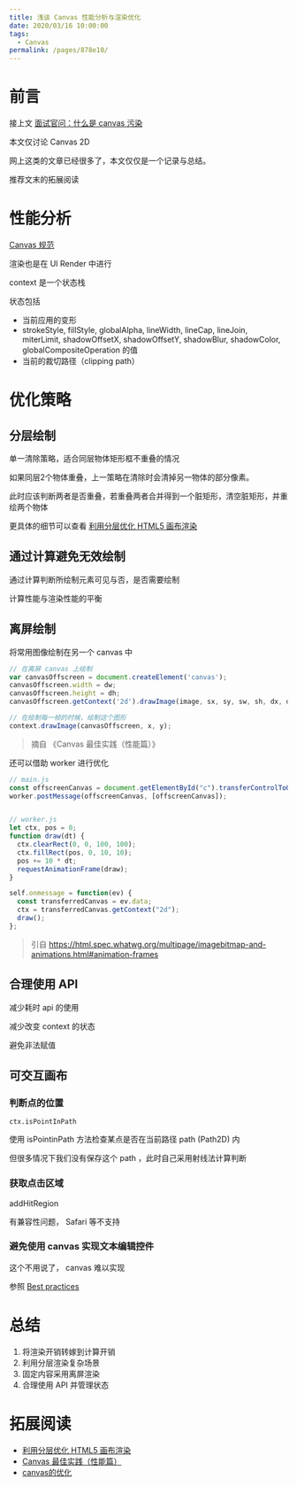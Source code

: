 ```yaml
---
title: 浅谈 Canvas 性能分析与渲染优化
date: 2020/03/16 10:00:00
tags: 
  - Canvas
permalink: /pages/878e10/
---
```


# 前言

接上文 [面试官问：什么是 canvas 污染](https://juejin.im/post/5e64f811e51d4526e807fefa)

本文仅讨论 Canvas 2D

<!--more-->

网上这类的文章已经很多了，本文仅仅是一个记录与总结。

推荐文末的拓展阅读

# 性能分析

[Canvas 规范](https://html.spec.whatwg.org/multipage/canvas.html#the-canvas-element)

渲染也是在 UI Render 中进行

context 是一个状态栈

状态包括

- 当前应用的变形
- strokeStyle, fillStyle, globalAlpha, lineWidth, lineCap, lineJoin, miterLimit, shadowOffsetX, shadowOffsetY, shadowBlur, shadowColor, globalCompositeOperation 的值
- 当前的裁切路径（clipping path）

# 优化策略

## 分层绘制

单一清除策略，适合同层物体矩形框不重叠的情况

如果同层2个物体重叠，上一策略在清除时会清掉另一物体的部分像素。

此时应该判断两者是否重叠，若重叠两者合并得到一个脏矩形，清空脏矩形，并重绘两个物体

更具体的细节可以查看 [利用分层优化 HTML5 画布渲染](https://www.ibm.com/developerworks/cn/web/wa-canvashtml5layering/index.html)

## 通过计算避免无效绘制

通过计算判断所绘制元素可见与否，是否需要绘制

计算性能与渲染性能的平衡

## 离屏绘制

将常用图像绘制在另一个 canvas 中

```js
// 在离屏 canvas 上绘制
var canvasOffscreen = document.createElement('canvas');
canvasOffscreen.width = dw;
canvasOffscreen.height = dh;
canvasOffscreen.getContext('2d').drawImage(image, sx, sy, sw, sh, dx, dy, dw, dh);

// 在绘制每一帧的时候，绘制这个图形
context.drawImage(canvasOffscreen, x, y);
```
> 摘自 《Canvas 最佳实践（性能篇）》

还可以借助 worker 进行优化
```js
// main.js
const offscreenCanvas = document.getElementById("c").transferControlToOffscreen();
worker.postMessage(offscreenCanvas, [offscreenCanvas]);


// worker.js 
let ctx, pos = 0;
function draw(dt) {
  ctx.clearRect(0, 0, 100, 100);
  ctx.fillRect(pos, 0, 10, 10);
  pos += 10 * dt;
  requestAnimationFrame(draw);
}

self.onmessage = function(ev) {
  const transferredCanvas = ev.data;
  ctx = transferredCanvas.getContext("2d");
  draw();
};
```

> 引自 https://html.spec.whatwg.org/multipage/imagebitmap-and-animations.html#animation-frames

## 合理使用 API

减少耗时 api 的使用

减少改变 context 的状态

避免非法赋值


## 可交互画布

### 判断点的位置

`ctx.isPointInPath`

使用 isPointinPath 方法检查某点是否在当前路径 path (Path2D) 内

但很多情况下我们没有保存这个 path ，此时自己采用射线法计算判断

### 获取点击区域

addHitRegion

有兼容性问题， Safari 等不支持

### 避免使用 canvas 实现文本编辑控件

这个不用说了， canvas 难以实现

参照 [Best practices](https://html.spec.whatwg.org/multipage/canvas.html#best-practices)

# 总结

1. 将渲染开销转嫁到计算开销
2. 利用分层渲染复杂场景
3. 固定内容采用离屏渲染
4. 合理使用 API 并管理状态


# 拓展阅读


- [利用分层优化 HTML5 画布渲染](https://www.ibm.com/developerworks/cn/web/wa-canvashtml5layering/index.html)
- [Canvas 最佳实践（性能篇）](https://fed.taobao.org/blog/taofed/do71ct/canvas-performance/)
- [canvas的优化](https://developer.mozilla.org/zh-CN/docs/Web/API/Canvas_API/Tutorial/Optimizing_canvas)